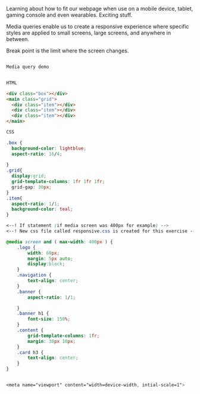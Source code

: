 Learning about how to fit our webpage when use on a mobile device, tablet, gaming console and even wearables. Exciting stuff.

Media queries enable us to create a responsive experience where specific styles are applied to small screens, large screens, and anywhere in between.

Break point is the limit where the screen changes.

```html

Media query demo


HTML

<div class="box"></div>
<main class="grid">
  <div class="item"></div>
  <div class="item"></div>
  <div class="item"></div>
</main>
```
````css
CSS

.box {
  background-color: lightblue;
  aspect-ratio: 16/4;
  
}
.grid{
  display:grid;
  grid-template-columns: 1fr 1fr 1fr;
  grid-gap: 30px;
}
.item{
  aspect-ratio: 1/1;
  background-color: teal;
}

<--! If statement (if media screen was 400px for example) -->
<--! New css file called responsive.css is created for this exercise -->

@media screen and ( max-width: 400px ) {
    .logo {
        width: 60px;
        margin: 5px auto;
        display:block;
    }
    .navigation {
        text-align: center;
    }
    .banner {
        aspect-ratio: 1/1;

    }
    .banner h1 {
        font-size: 150%;
    }
    .content {
        grid-template-columns: 1fr;
        margin: 30px 10px;
    }
    .card h3 {
        text-align: center;
    }
}  


<meta name="viewport" content="width=device-width, intial-scale=1">

````
